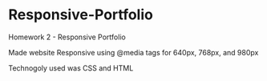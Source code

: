 # Responsive-Portfolio

Homework 2 - Responsive Portfolio

Made website Responsive using @media tags for 640px, 768px, and 980px

Technogoly used was CSS and HTML
